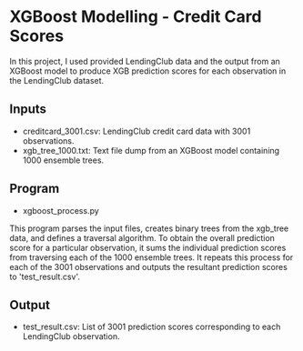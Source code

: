 # XGBoost Modelling - Credit Card Scores
In this project, I used provided LendingClub data and the output from an XGBoost model to produce XGB prediction scores for each observation in the LendingClub dataset.

## Inputs
* creditcard_3001.csv: LendingClub credit card data with 3001 observations. 
* xgb_tree_1000.txt: Text file dump from an XGBoost model containing 1000 ensemble trees.

## Program
* xgboost_process.py

This program parses the input files, creates binary trees from the xgb_tree data, and defines a traversal algorithm. To obtain the overall prediction score for a particular observation, it sums the individual prediction scores from traversing each of the 1000 ensemble trees. It repeats this process for each of the 3001 observations and outputs the resultant prediction scores to 'test_result.csv'.

## Output
* test_result.csv: List of 3001 prediction scores corresponding to each LendingClub observation.
